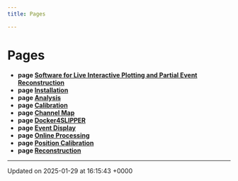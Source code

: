 ```yaml
---
title: Pages

---
```


# Pages




* **page [Software for Live Interactive Plotting and Partial Event Reconstruction](/)** 
* **page [Installation](/Pages/md_README.md#page-md-readme)** 
* **page [Analysis](/Pages/md_docs_Pages-analysis.md#page-md-docs-pages-analysis)** 
* **page [Calibration](/Pages/md_docs_Pages-calibration.md#page-md-docs-pages-calibration)** 
* **page [Channel Map](/Pages/md_docs_Pages-channelMap.md#page-md-docs-pages-channelmap)** 
* **page [Docker4SLIPPER](/Pages/md_docs_Pages-docker.md#page-md-docs-pages-docker)** 
* **page [Event Display](/Pages/md_docs_Pages-eventDisplay.md#page-md-docs-pages-eventdisplay)** 
* **page [Online Processing](/Pages/md_docs_Pages-onlineProcessing.md#page-md-docs-pages-onlineprocessing)** 
* **page [Position Calibration](/Pages/md_docs_Pages-positionCal.md#page-md-docs-pages-positioncal)** 
* **page [Reconstruction](/Pages/md_docs_Pages-reconstruction.md#page-md-docs-pages-reconstruction)** 



-------------------------------

Updated on 2025-01-29 at 16:15:43 +0000
